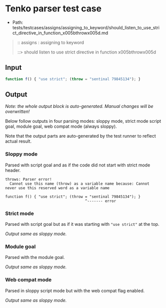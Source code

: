 # Tenko parser test case

- Path: tests/testcases/assigns/assigning_to_keyword/should_listen_to_use_strict_directive_in_function_x005bthrowx005d.md

> :: assigns : assigning to keyword
>
> ::> should listen to use strict directive in function x005bthrowx005d

## Input

`````js
function f() { "use strict"; (throw = "sentinal 79845134"); }
`````

## Output

_Note: the whole output block is auto-generated. Manual changes will be overwritten!_

Below follow outputs in four parsing modes: sloppy mode, strict mode script goal, module goal, web compat mode (always sloppy).

Note that the output parts are auto-generated by the test runner to reflect actual result.

### Sloppy mode

Parsed with script goal and as if the code did not start with strict mode header.

`````
throws: Parser error!
  Cannot use this name (throw) as a variable name because: Cannot never use this reserved word as a variable name

function f() { "use strict"; (throw = "sentinal 79845134"); }
                                    ^------- error
`````

### Strict mode

Parsed with script goal but as if it was starting with `"use strict"` at the top.

_Output same as sloppy mode._

### Module goal

Parsed with the module goal.

_Output same as sloppy mode._

### Web compat mode

Parsed in sloppy script mode but with the web compat flag enabled.

_Output same as sloppy mode._
